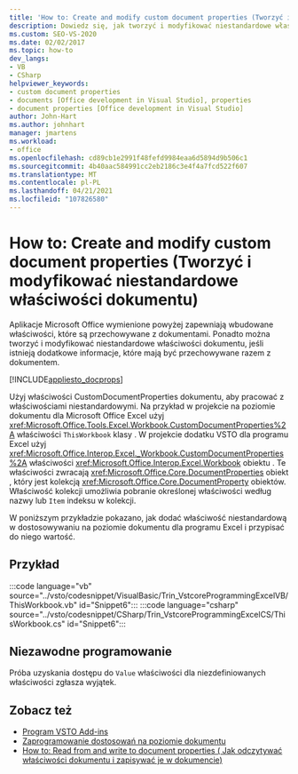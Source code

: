 ```yaml
---
title: 'How to: Create and modify custom document properties (Tworzyć i modyfikować niestandardowe właściwości dokumentu)'
description: Dowiedz się, jak tworzyć i modyfikować niestandardowe właściwości dokumentu, jeśli istnieją dodatkowe informacje, które chcesz przechowywać w dokumencie.
ms.custom: SEO-VS-2020
ms.date: 02/02/2017
ms.topic: how-to
dev_langs:
- VB
- CSharp
helpviewer_keywords:
- custom document properties
- documents [Office development in Visual Studio], properties
- document properties [Office development in Visual Studio]
author: John-Hart
ms.author: johnhart
manager: jmartens
ms.workload:
- office
ms.openlocfilehash: cd89cb1e2991f48fefd9984eaa6d5894d9b506c1
ms.sourcegitcommit: 4b40aac584991cc2eb2186c3e4f4a7fcd522f607
ms.translationtype: MT
ms.contentlocale: pl-PL
ms.lasthandoff: 04/21/2021
ms.locfileid: "107826580"
---
```

# <a name="how-to-create-and-modify-custom-document-properties"></a>How to: Create and modify custom document properties (Tworzyć i modyfikować niestandardowe właściwości dokumentu)
  Aplikacje Microsoft Office wymienione powyżej zapewniają wbudowane właściwości, które są przechowywane z dokumentami. Ponadto można tworzyć i modyfikować niestandardowe właściwości dokumentu, jeśli istnieją dodatkowe informacje, które mają być przechowywane razem z dokumentem.

 [!INCLUDE[appliesto_docprops](../vsto/includes/appliesto-docprops-md.md)]

 Użyj właściwości CustomDocumentProperties dokumentu, aby pracować z właściwościami niestandardowymi. Na przykład w projekcie na poziomie dokumentu dla Microsoft Office Excel użyj <xref:Microsoft.Office.Tools.Excel.Workbook.CustomDocumentProperties%2A> właściwości `ThisWorkbook` klasy . W projekcie dodatku VSTO dla programu Excel użyj <xref:Microsoft.Office.Interop.Excel._Workbook.CustomDocumentProperties%2A> właściwości <xref:Microsoft.Office.Interop.Excel.Workbook> obiektu . Te właściwości zwracają <xref:Microsoft.Office.Core.DocumentProperties> obiekt , który jest kolekcją <xref:Microsoft.Office.Core.DocumentProperty> obiektów. Właściwość kolekcji umożliwia pobranie określonej właściwości według nazwy lub `Item` indeksu w kolekcji.

 W poniższym przykładzie pokazano, jak dodać właściwość niestandardową w dostosowywaniu na poziomie dokumentu dla programu Excel i przypisać do niego wartość.

## <a name="example"></a>Przykład
 :::code language="vb" source="../vsto/codesnippet/VisualBasic/Trin_VstcoreProgrammingExcelVB/ThisWorkbook.vb" id="Snippet6":::
 :::code language="csharp" source="../vsto/codesnippet/CSharp/Trin_VstcoreProgrammingExcelCS/ThisWorkbook.cs" id="Snippet6":::

## <a name="robust-programming"></a>Niezawodne programowanie
 Próba uzyskania dostępu do `Value` właściwości dla niezdefiniowanych właściwości zgłasza wyjątek.

## <a name="see-also"></a>Zobacz też
- [Program VSTO Add-ins](../vsto/programming-vsto-add-ins.md)
- [Zaprogramowanie dostosowań na poziomie dokumentu](../vsto/programming-document-level-customizations.md)
- [How to: Read from and write to document properties ( Jak odczytywać właściwości dokumentu i zapisywać je w dokumencie)](../vsto/how-to-read-from-and-write-to-document-properties.md)
